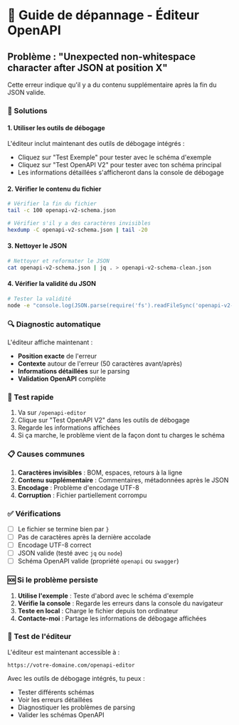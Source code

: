 # 🔧 Guide de dépannage - Éditeur OpenAPI

## Problème : "Unexpected non-whitespace character after JSON at position X"

Cette erreur indique qu'il y a du contenu supplémentaire après la fin du JSON valide.

### 🎯 Solutions

#### 1. **Utiliser les outils de débogage**
L'éditeur inclut maintenant des outils de débogage intégrés :
- Cliquez sur "Test Exemple" pour tester avec le schéma d'exemple
- Cliquez sur "Test OpenAPI V2" pour tester avec ton schéma principal
- Les informations détaillées s'afficheront dans la console de débogage

#### 2. **Vérifier le contenu du fichier**
```bash
# Vérifier la fin du fichier
tail -c 100 openapi-v2-schema.json

# Vérifier s'il y a des caractères invisibles
hexdump -C openapi-v2-schema.json | tail -20
```

#### 3. **Nettoyer le JSON**
```bash
# Nettoyer et reformater le JSON
cat openapi-v2-schema.json | jq . > openapi-v2-schema-clean.json
```

#### 4. **Vérifier la validité du JSON**
```bash
# Tester la validité
node -e "console.log(JSON.parse(require('fs').readFileSync('openapi-v2-schema.json', 'utf8')))"
```

### 🔍 Diagnostic automatique

L'éditeur affiche maintenant :
- **Position exacte** de l'erreur
- **Contexte** autour de l'erreur (50 caractères avant/après)
- **Informations détaillées** sur le parsing
- **Validation OpenAPI** complète

### 🚀 Test rapide

1. Va sur `/openapi-editor`
2. Clique sur "Test OpenAPI V2" dans les outils de débogage
3. Regarde les informations affichées
4. Si ça marche, le problème vient de la façon dont tu charges le schéma

### 📋 Causes communes

1. **Caractères invisibles** : BOM, espaces, retours à la ligne
2. **Contenu supplémentaire** : Commentaires, métadonnées après le JSON
3. **Encodage** : Problème d'encodage UTF-8
4. **Corruption** : Fichier partiellement corrompu

### ✅ Vérifications

- [ ] Le fichier se termine bien par `}`
- [ ] Pas de caractères après la dernière accolade
- [ ] Encodage UTF-8 correct
- [ ] JSON valide (testé avec `jq` ou `node`)
- [ ] Schéma OpenAPI valide (propriété `openapi` ou `swagger`)

### 🆘 Si le problème persiste

1. **Utilise l'exemple** : Teste d'abord avec le schéma d'exemple
2. **Vérifie la console** : Regarde les erreurs dans la console du navigateur
3. **Teste en local** : Charge le fichier depuis ton ordinateur
4. **Contacte-moi** : Partage les informations de débogage affichées

### 🎯 Test de l'éditeur

L'éditeur est maintenant accessible à :
```
https://votre-domaine.com/openapi-editor
```

Avec les outils de débogage intégrés, tu peux :
- Tester différents schémas
- Voir les erreurs détaillées
- Diagnostiquer les problèmes de parsing
- Valider les schémas OpenAPI
